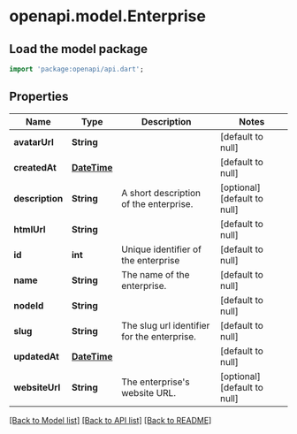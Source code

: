 # openapi.model.Enterprise

## Load the model package
```dart
import 'package:openapi/api.dart';
```

## Properties
Name | Type | Description | Notes
------------ | ------------- | ------------- | -------------
**avatarUrl** | **String** |  | [default to null]
**createdAt** | [**DateTime**](DateTime.md) |  | [default to null]
**description** | **String** | A short description of the enterprise. | [optional] [default to null]
**htmlUrl** | **String** |  | [default to null]
**id** | **int** | Unique identifier of the enterprise | [default to null]
**name** | **String** | The name of the enterprise. | [default to null]
**nodeId** | **String** |  | [default to null]
**slug** | **String** | The slug url identifier for the enterprise. | [default to null]
**updatedAt** | [**DateTime**](DateTime.md) |  | [default to null]
**websiteUrl** | **String** | The enterprise&#39;s website URL. | [optional] [default to null]

[[Back to Model list]](../README.md#documentation-for-models) [[Back to API list]](../README.md#documentation-for-api-endpoints) [[Back to README]](../README.md)


